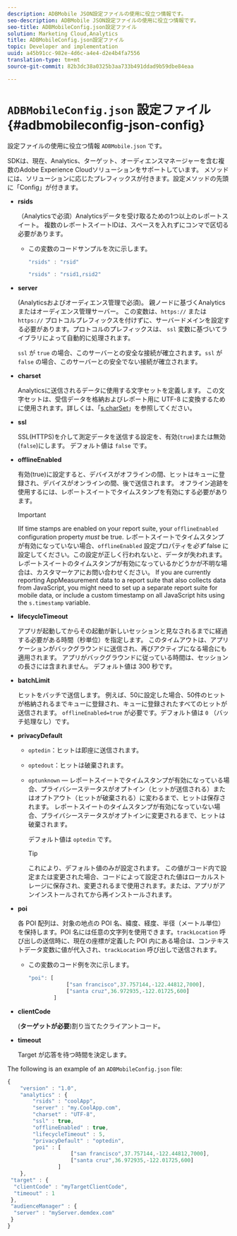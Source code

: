 ```yaml
---
description: ADBMobile JSON設定ファイルの使用に役立つ情報です。
seo-description: ADBMobile JSON設定ファイルの使用に役立つ情報です。
seo-title: ADBMobileConfig.json設定ファイル
solution: Marketing Cloud,Analytics
title: ADBMobileConfig.json設定ファイル
topic: Developer and implementation
uuid: a45b91cc-982e-4d6c-a4e4-d2e4b4fa7556
translation-type: tm+mt
source-git-commit: 82b3dc38a0325b3aa733b491ddad9b59dbe84eaa

---
```



# `ADBMobileConfig.json` 設定ファイル {#adbmobileconfig-json-config}

設定ファイルの使用に役立つ情報 `ADBMobile.json` です。

SDKは、現在、Analytics、ターゲット、オーディエンスマネージャーを含む複数のAdobe Experience Cloudソリューションをサポートしています。 メソッドには、ソリューションに応じたプレフィックスが付きます。設定メソッドの先頭に「Config」が付きます。

* **rsids**

   （Analyticsで必須）Analyticsデータを受け取るための1つ以上のレポートスイート。 複数のレポートスイートIDは、スペースを入れずにコンマで区切る必要があります。

   * この変数のコードサンプルを次に示します。

      ```js
      "rsids" : "rsid"
      ```

      ```js
      "rsids" : "rsid1,rsid2"
      ```

* **server**

   (Analyticsおよびオーディエンス管理で必須)。 親ノードに基づくAnalyticsまたはオーディエンス管理サーバー。 この変数は、`https://` または `https://` プロトコルプレフィックスを付けずに、サーバードメインを設定する必要があります。プロトコルのプレフィックスは、 `ssl` 変数に基づいてライブラリによって自動的に処理されます。

   `ssl` が `true` の場合、このサーバーとの安全な接続が確立されます。`ssl` が `false` の場合、このサーバーとの安全でない接続が確立されます。

* **charset**

   Analyticsに送信されるデータに使用する文字セットを定義します。 この文字セットは、受信データを格納およびレポート用に UTF-8 に変換するために使用されます。詳しくは、「[s.charSet](https://docs.adobe.com/content/help/en/analytics/implementation/vars/config-vars/charset.html)」を参照してください。

* **ssl**

   SSL(HTTPS)を介して測定データを送信する設定を、有効(`true`)または無効(`false`)にします。 デフォルト値は `false` です。

* **offlineEnabled**

   有効(true)に設定すると、デバイスがオフラインの間、ヒットはキューに登録され、デバイスがオンラインの間、後で送信されます。 オフライン追跡を使用するには、レポートスイートでタイムスタンプを有効にする必要があります。

   >[!IMPORTANT]
   >
   >IIf time stamps are enabled on your report suite, your `offlineEnabled` configuration property *must* be true. レポートスイートでタイムスタンプが有効になっていない場合、`offlineEnabled` 設定プロパティを&#x200B;*必ず* false に設定してください。この設定が正しく行われないと、データが失われます。 レポートスイートのタイムスタンプが有効になっているかどうかが不明な場合は、カスタマーケアにお問い合わせください。 If you are currently reporting AppMeasurement data to a report suite that also collects data from JavaScript, you might need to set up a separate report suite for mobile data, or include a custom timestamp on all JavaScript hits using the `s.timestamp` variable.

* **lifecycleTimeout**

   アプリが起動してからその起動が新しいセッションと見なされるまでに経過する必要がある時間（秒単位）を指定します。 このタイムアウトは、アプリケーションがバックグラウンドに送信され、再びアクティブになる場合にも適用されます。 アプリがバックグラウンドに従っている時間は、セッションの長さには含まれません。 デフォルト値は 300 秒です。

* **batchLimit**

   ヒットをバッチで送信します。 例えば、50に設定した場合、50件のヒットが格納されるまでキューに登録され、キューに登録されたすべてのヒットが送信されます。 `offlineEnabled=true` が必要です。デフォルト値は `0` （バッチ処理なし）です。

* **privacyDefault**

   * `optedin`：ヒットは即座に送信されます。
   * `optedout`：ヒットは破棄されます。
   * `optunknown`  — レポートスイートでタイムスタンプが有効になっている場合、プライバシーステータスがオプトイン（ヒットが送信される）またはオプトアウト（ヒットが破棄される）に変わるまで、ヒットは保存されます。 レポートスイートのタイムスタンプが有効になっていない場合、プライバシーステータスがオプトインに変更されるまで、ヒットは破棄されます。

      デフォルト値は `optedin` です。

      >[!TIP]
      >
      >これにより、デフォルト値のみが設定されます。 この値がコード内で設定または変更された場合、コードによって設定された値はローカルストレージに保存され、変更されるまで使用されます。または、アプリがアンインストールされてから再インストールされます。

* **poi**

   各 POI 配列は、対象の地点の POI 名、緯度、経度、半径（メートル単位）を保持します。POI 名には任意の文字列を使用できます。`trackLocation` 呼び出しの送信時に、現在の座標が定義した POI 内にある場合は、コンテキストデータ変数に値が代入され、`trackLocation` 呼び出しで送信されます。

   * この変数のコード例を次に示します。

      ```js
      "poi": [
                  ["san francisco",37.757144,-122.44812,7000], 
                  ["santa cruz",36.972935,-122.01725,600] 
              ]
      ```

* **clientCode**

   (**ターゲットが必要**)割り当てたクライアントコード。

* **timeout**

   Target が応答を待つ時間を決定します。

The following is an example of an `ADBMobileConfig.json` file:

```js
{ 
    "version" : "1.0", 
    "analytics" : { 
        "rsids" : "coolApp", 
        "server" : "my.CoolApp.com", 
        "charset" : "UTF-8", 
        "ssl" : true, 
        "offlineEnabled" : true, 
        "lifecycleTimeout" : 5, 
        "privacyDefault" : "optedin", 
        "poi" : [ 
                    ["san francisco",37.757144,-122.44812,7000], 
                    ["santa cruz",36.972935,-122.01725,600] 
                ] 
    }, 
 "target" : { 
  "clientCode" : "myTargetClientCode", 
  "timeout" : 1 
 }, 
 "audienceManager" : { 
  "server" : "myServer.demdex.com" 
 } 
}
```

